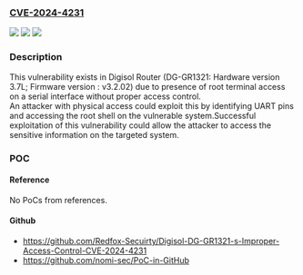 ### [CVE-2024-4231](https://cve.mitre.org/cgi-bin/cvename.cgi?name=CVE-2024-4231)
![](https://img.shields.io/static/v1?label=Product&message=Digisol%20Router%20DG-GR1321&color=blue)
![](https://img.shields.io/static/v1?label=Version&message=%3D%20v3.2.02%20&color=brighgreen)
![](https://img.shields.io/static/v1?label=Vulnerability&message=CWE-1191%3A%20On-Chip%20Debug%20and%20Test%20Interface%20With%20Improper%20Access%20Control&color=brighgreen)

### Description

This vulnerability exists in Digisol Router (DG-GR1321: Hardware version 3.7L;  Firmware version : v3.2.02) due to presence of root terminal access on a serial interface without proper access control. An attacker with physical access could exploit this by identifying UART pins and accessing the root shell on the vulnerable system.Successful exploitation of this vulnerability could allow the attacker to access the sensitive information on the targeted system.

### POC

#### Reference
No PoCs from references.

#### Github
- https://github.com/Redfox-Secuirty/Digisol-DG-GR1321-s-Improper-Access-Control-CVE-2024-4231
- https://github.com/nomi-sec/PoC-in-GitHub

